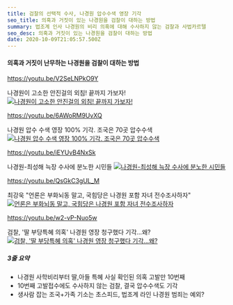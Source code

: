 ```yaml
---
title: 검찰의 선택적 수사, 나경원 압수수색 영장 기각
seo_title: 의혹과 거짓이 있는 나경원을 검찰이 대하는 방법
summary: 법조계 인사 나경원의 비리 의혹에 대해 수사하지 않는 검찰과 사법카르텔
seo_desc: 의혹과 거짓이 있는 나경원을 검찰이 대하는 방법
date: 2020-10-09T21:05:57.500Z
---
```


#### 의혹과 거짓이 난무하는 나경원을 검찰이 대하는 방법

https://youtu.be/V2SeLNPkO9Y

나경원이 고소한 안진걸의 외침! 끝까지 가보자!
[![나경원이 고소한 안진걸의 외침! 끝까지 가보자!](https://img.youtube.com/vi/V2SeLNPkO9Y/sddefault.jpg)](https://youtu.be/V2SeLNPkO9Y)

https://youtu.be/6AWoRM9UvXQ

나경원 압수 수색 영장 100% 기각. 조국은 70곳 압수수색
[![나경원 압수 수색 영장 100% 기각. 조국은 70곳 압수수색](https://img.youtube.com/vi/6AWoRM9UvXQ/sddefault.jpg)](https://youtu.be/6AWoRM9UvXQ)

https://youtu.be/iEYUvB4NxSk

나경원-최성해 늑장 수사에 분노한 시민들
[![나경원-최성해 늑장 수사에 분노한 시민들](https://img.youtube.com/vi/iEYUvB4NxSk/sddefault.jpg)](https://youtu.be/iEYUvB4NxSk)

https://youtu.be/QsGkC3gUL_M

최강욱 "언론은 부화뇌동 말고, 국힘당은 나경원 포함 자녀 전수조사하자"
[![언론은 부화뇌동 말고, 국힘당은 나경원 포함 자녀 전수조사하자](https://img.youtube.com/vi/QsGkC3gUL_M/sddefault.jpg)](https://youtu.be/QsGkC3gUL_M)

https://youtu.be/w2-vP-Nuo5w

검찰, '딸 부당특혜 의혹' 나경원 영장 청구했다 기각…왜?
[![검찰, '딸 부당특혜 의혹' 나경원 영장 청구했다 기각…왜?](https://img.youtube.com/vi/w2-vP-Nuo5w/sddefault.jpg)](https://youtu.be/w2-vP-Nuo5w)

##### 3줄 요약

- 나경원 사학비리부터 딸,아들 특혜 사실 확인된 의혹 고발만 10번째
- 10번째 고발접수에도 수사하지 않는 검찰, 결국 압수수색도 기각
- 생사람 잡는 조국+가족 기소는 초스피드, 법조계 라인 나경원 범죄는 예외?
